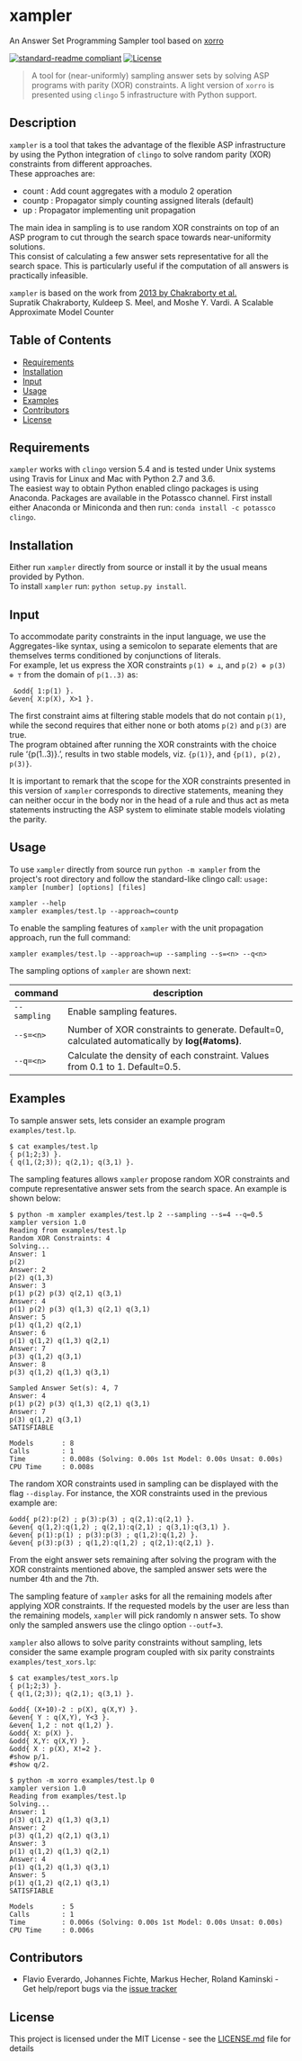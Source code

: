 # xampler
An Answer Set Programming Sampler tool based on [xorro](https://github.com/potassco/xorro)


[![standard-readme compliant](https://img.shields.io/badge/readme%20style-standard-brightgreen.svg?style=flat-square)](https://github.com/flavioeverardo/xampler)
[![License](http://img.shields.io/:license-mit-blue.svg)](http://doge.mit-license.org)


> A tool for (near-uniformly) sampling answer sets by solving ASP programs with parity (XOR) constraints.
> A light version of `xorro` is presented using `clingo` 5 infrastructure with Python support.

## Description
`xampler` is a tool that takes the advantage of the flexible ASP infrastructure
by using the Python integration of `clingo` to solve random parity (XOR) constraints from different approaches. </br>
These approaches are: </br>
- count      : Add count aggregates with a modulo 2 operation
- countp     : Propagator simply counting assigned literals (default)
- up         : Propagator implementing unit propagation

The main idea in sampling is to use random XOR constraints on top of an ASP program
to cut through the search space towards near-uniformity solutions. <br/>
This consist of calculating a few answer sets representative for all the search space.
This is particularly useful if the computation of all answers is practically infeasible.<br/>

`xampler` is based on the work from [2013 by Chakraborty et al.](https://link.springer.com/chapter/10.1007/978-3-642-40627-0_18)<br/>
Supratik Chakraborty, Kuldeep S. Meel, and Moshe Y. Vardi. A Scalable Approximate Model Counter


## Table of Contents

- [Requirements](#requirements)
- [Installation](#installation)
- [Input](#input)
- [Usage](#usage)
- [Examples](#examples)
- [Contributors](#contributors)
- [License](#license)


## Requirements

`xampler` works with `clingo` version 5.4
and is tested under Unix systems using Travis for Linux and Mac with Python 2.7 and 3.6. </br>
The easiest way to obtain Python enabled clingo packages is using Anaconda.
Packages are available in the Potassco channel.
First install either Anaconda or Miniconda and then run: `conda install -c potassco clingo`.



## Installation

Either run `xampler` directly from source or install it by the usual means provided by Python. </br>
To install `xampler` run: `python setup.py install`.



## Input

To accommodate parity constraints in the input language, we use the Aggregates-like syntax,
using a semicolon to separate elements that are themselves terms conditioned by conjunctions of literals. </br>
For example, let us express the XOR constraints `p(1) ⊕ ⊥`, and `p(2) ⊕ p(3) ⊕ ⊤` from the domain of `p(1..3)` as:
```
 &odd{ 1:p(1) }.
&even{ X:p(X), X>1 }.
```
The first constraint aims at filtering stable models that do not contain `p(1)`,
while the second requires that either none or both atoms `p(2)` and `p(3)` are true. </br>
The program obtained after running the XOR constraints with the choice rule ‘{p(1..3)}.’,
results in two stable models, viz. `{p(1)}`, and `{p(1), p(2), p(3)}`. </br>

It is important to remark that the scope for the XOR constraints presented in this version of `xampler`
corresponds to directive statements,
meaning they can neither occur in the body nor in the head of a rule
and thus act as meta statements instructing the ASP system to eliminate stable models violating the parity.



## Usage

To use `xampler` directly from source run `python -m xampler` from the project's root directory and
follow the standard-like clingo call:
`usage: xampler [number] [options] [files]`

 
```
xampler --help
xampler examples/test.lp --approach=countp
```

To enable the sampling features of `xampler` with the unit propagation approach, run the full command:
```
xampler examples/test.lp --approach=up --sampling --s=<n> --q<n>
```

The sampling options of `xampler` are shown next:

| command | description |
|---|---|
| `--sampling` | Enable sampling features. |
| `--s=<n>` | Number of XOR constraints to generate. Default=0, calculated automatically by **log(#atoms)**. |
| `--q=<n>` | Calculate the density of each constraint. Values from 0.1 to 1. Default=0.5. |




## Examples

To sample answer sets, lets consider an example program `examples/test.lp`. 
```
$ cat examples/test.lp 
{ p(1;2;3) }.
{ q(1,(2;3)); q(2,1); q(3,1) }.
```

The sampling features allows `xampler` propose random XOR constraints and compute representative answer sets from the search space.
An example is shown below:

```
$ python -m xampler examples/test.lp 2 --sampling --s=4 --q=0.5
xampler version 1.0
Reading from examples/test.lp
Random XOR Constraints: 4
Solving...
Answer: 1
p(2)
Answer: 2
p(2) q(1,3)
Answer: 3
p(1) p(2) p(3) q(2,1) q(3,1)
Answer: 4
p(1) p(2) p(3) q(1,3) q(2,1) q(3,1)
Answer: 5
p(1) q(1,2) q(2,1)
Answer: 6
p(1) q(1,2) q(1,3) q(2,1)
Answer: 7
p(3) q(1,2) q(3,1)
Answer: 8
p(3) q(1,2) q(1,3) q(3,1)

Sampled Answer Set(s): 4, 7
Answer: 4
p(1) p(2) p(3) q(1,3) q(2,1) q(3,1)
Answer: 7
p(3) q(1,2) q(3,1)
SATISFIABLE

Models       : 8
Calls        : 1
Time         : 0.008s (Solving: 0.00s 1st Model: 0.00s Unsat: 0.00s)
CPU Time     : 0.008s
```

The random XOR constraints used in sampling can be displayed with the flag `--display`. For instance, the XOR constraints used in the previous example are:
```
&odd{ p(2):p(2) ; p(3):p(3) ; q(2,1):q(2,1) }. 
&even{ q(1,2):q(1,2) ; q(2,1):q(2,1) ; q(3,1):q(3,1) }. 
&even{ p(1):p(1) ; p(3):p(3) ; q(1,2):q(1,2) }. 
&even{ p(3):p(3) ; q(1,2):q(1,2) ; q(2,1):q(2,1) }.
```

From the eight answer sets remaining after solving the program with the XOR constraints mentioned above, the sampled answer sets were the number 4th and the 7th.

The sampling feature of `xampler` asks for all the remaining models after applying XOR constraints. If the requested models by the user are less than the remaining models, `xampler` will pick randomly n answer sets.
To show only the sampled answers use the clingo option `--outf=3`.


`xampler` also allows to solve parity constraints without sampling, lets consider the same example program coupled with six parity constraints `examples/test_xors.lp`:
```
$ cat examples/test_xors.lp 
{ p(1;2;3) }.
{ q(1,(2;3)); q(2,1); q(3,1) }.

&odd{ (X+10)-2 : p(X), q(X,Y) }.
&even{ Y : q(X,Y), Y<3 }.
&even{ 1,2 : not q(1,2) }.
&odd{ X: p(X) }.
&odd{ X,Y: q(X,Y) }.
&odd{ X : p(X), X!=2 }.
#show p/1.
#show q/2.

$ python -m xorro examples/test.lp 0
xampler version 1.0
Reading from examples/test.lp
Solving...
Answer: 1
p(3) q(1,2) q(1,3) q(3,1)
Answer: 2
p(3) q(1,2) q(2,1) q(3,1)
Answer: 3
p(1) q(1,2) q(1,3) q(2,1)
Answer: 4
p(1) q(1,2) q(1,3) q(3,1)
Answer: 5
p(1) q(1,2) q(2,1) q(3,1)
SATISFIABLE

Models       : 5
Calls        : 1
Time         : 0.006s (Solving: 0.00s 1st Model: 0.00s Unsat: 0.00s)
CPU Time     : 0.006s
```


## Contributors

* Flavio Everardo, Johannes Fichte, Markus Hecher, Roland Kaminski - Get help/report bugs via the [issue tracker] </br>

## License

This project is licensed under the MIT License - see the [LICENSE.md](LICENSE.md) file for details


[issue tracker]: https://github.com/flavioeverardo/xampler/issues
